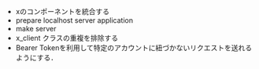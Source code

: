 - xのコンポーネントを統合する
- prepare localhost server application
- make server 
- x_client クラスの重複を排除する
- Bearer Tokenを利用して特定のアカウントに紐づかないリクエストを送れるようにする．
